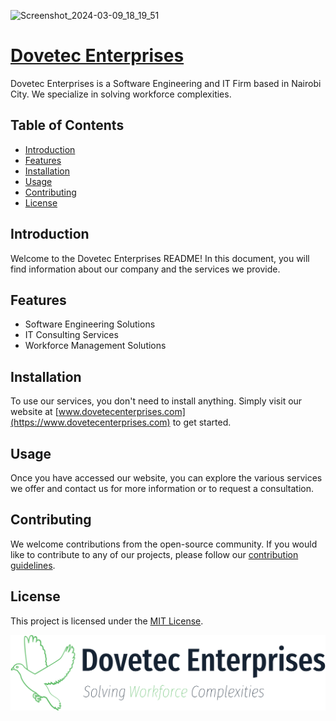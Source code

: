![Screenshot_2024-03-09_18_19_51](https://github.com/Doveteced/doveteced.github.io/assets/70941806/c7dbbe82-32b0-48db-baf2-6ac076495181)
# [Dovetec Enterprises](dovetec.github.io)

Dovetec Enterprises is a Software Engineering and IT Firm based in Nairobi City. We specialize in solving workforce complexities.

## Table of Contents

- [Introduction](#introduction)
- [Features](#features)
- [Installation](#installation)
- [Usage](#usage)
- [Contributing](#contributing)
- [License](#license)

## Introduction

Welcome to the Dovetec Enterprises README! In this document, you will find information about our company and the services we provide.

## Features

- Software Engineering Solutions
- IT Consulting Services
- Workforce Management Solutions

## Installation

To use our services, you don't need to install anything. Simply visit our website at [www.dovetecenterprises.com](https://www.dovetecenterprises.com) to get started.

## Usage

Once you have accessed our website, you can explore the various services we offer and contact us for more information or to request a consultation.

## Contributing

We welcome contributions from the open-source community. If you would like to contribute to any of our projects, please follow our [contribution guidelines](CONTRIBUTING.md).

## License

This project is licensed under the [MIT License](LICENSE).



![Dovetec Enterprises Logo](images/logo-no-background.png)
